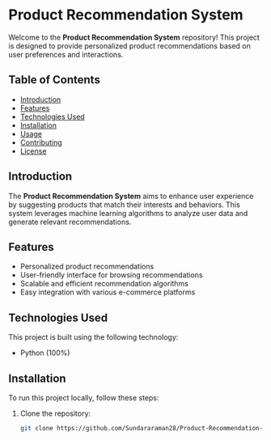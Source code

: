 # Product Recommendation System

Welcome to the **Product Recommendation System** repository! This project is designed to provide personalized product recommendations based on user preferences and interactions.

## Table of Contents

- [Introduction](#introduction)
- [Features](#features)
- [Technologies Used](#technologies-used)
- [Installation](#installation)
- [Usage](#usage)
- [Contributing](#contributing)
- [License](#license)

## Introduction

The **Product Recommendation System** aims to enhance user experience by suggesting products that match their interests and behaviors. This system leverages machine learning algorithms to analyze user data and generate relevant recommendations.

## Features

- Personalized product recommendations
- User-friendly interface for browsing recommendations
- Scalable and efficient recommendation algorithms
- Easy integration with various e-commerce platforms

## Technologies Used

This project is built using the following technology:

- Python (100%)

## Installation

To run this project locally, follow these steps:

1. Clone the repository:
   ```sh
   git clone https://github.com/Sundararaman28/Product-Recommendation-System.git
